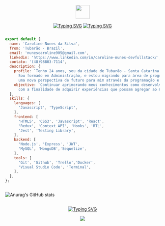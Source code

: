 <div align="center">
<img src="https://github.com/TheDudeThatCode/TheDudeThatCode/blob/master/Assets/Earth.gif" height="45" />
 
[![Typing SVG](https://readme-typing-svg.demolab.com?font=Orbitron&weight=600&size=28&pause=1000&color=2589EE&center=verdadeiro&vCenter=falso&repeat=verdadeiro&width=205&lines=Hello+World%2C)](https://git.io/typing-svg)
[![Typing SVG](https://readme-typing-svg.demolab.com?font=Orbitron&size=28&pause=1000&color=EEEEEE&center=verdadeiro&vCenter=falso&repeat=verdadeiro&width=405&lines=I'+m+Caroline+Nunes(Carol))](https://git.io/typing-svg)
</div>
  
  
```javascript

export default {
  name: 'Caroline Nunes da Silva',
  from: 'Tubarão - Brazil',
  email: 'nunescaroline905@gmail.com',
  linkedin: 'https://www.linkedin.com/in/caroline-nunes-devfullstack/',
  contato: '(48)98803-7114',
  description: {
    profile: `Tenho 24 anos, sou da cidade de Tubarão - Santa Catarina.
      Sou formado em Administração, e estou migrando para área de programação com  
      uma nova perspectiva de futuro para mim através da programação e suas tecnologias.`,      
    objective: `Continuar aprimorando meus conhecimentos como desenvolvedora Full Stack,
      com a finalidade de adquirir experiências que possam agregar ao meu futuro.`,
  },
  skills: {
    languages: [
      'Javascript', 'TypeScript',
    ],    
    frontend: [
      'HTML5', 'CSS3', 'Javascript', 'React',
      'Redux', 'Context API', 'Hooks', 'RTL',
      'Jest', 'Testing Library',
    ],
    backend: [
      'Node.js', 'Express', 'JWT',
      'MySQL', 'MongoDB','Sequelize',
    ],
    tools: [
      'Git', 'Github', 'Trello','Docker',
      'Visual Studio Code', 'Terminal',
    ],
  },
};

```
##

![Anurag's GitHub stats](https://github-readme-stats.vercel.app/api?username=carolhn&show_icons=true&theme=github_dark)


##
<div align="center">
 
[![Typing SVG](https://readme-typing-svg.demolab.com?font=Orbitron&weight=600&size=12&pause=1000&color=EEEEEE&center=verdadeiro&vCenter=falso&repeat=verdadeiro&width=130&lines=VISITORS+COUNT)](https://git.io/typing-svg)
 
<img align="center" src="https://komarev.com/ghpvc/?username=carolhn&color=blue&style=for-the-badge" />
</div> 

